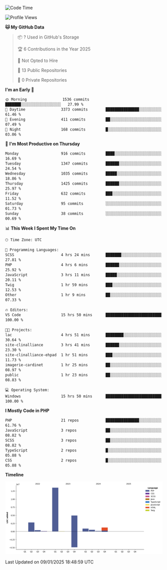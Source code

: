 <!--START_SECTION:waka-->
![Code Time](http://img.shields.io/badge/Code%20Time-2%2C170%20hrs%2045%20mins-blue)

![Profile Views](http://img.shields.io/badge/Profile%20Views-0-blue)

**🐱 My GitHub Data** 

> 📦 ? Used in GitHub's Storage 
 > 
> 🏆 6 Contributions in the Year 2025
 > 
> 🚫 Not Opted to Hire
 > 
> 📜 13 Public Repositories 
 > 
> 🔑 0 Private Repositories 
 > 
**I'm an Early 🐤** 

```text
🌞 Morning                1536 commits        ███████░░░░░░░░░░░░░░░░░░   27.99 % 
🌆 Daytime                3373 commits        ███████████████░░░░░░░░░░   61.46 % 
🌃 Evening                411 commits         ██░░░░░░░░░░░░░░░░░░░░░░░   07.49 % 
🌙 Night                  168 commits         █░░░░░░░░░░░░░░░░░░░░░░░░   03.06 % 
```
📅 **I'm Most Productive on Thursday** 

```text
Monday                   916 commits         ████░░░░░░░░░░░░░░░░░░░░░   16.69 % 
Tuesday                  1347 commits        ██████░░░░░░░░░░░░░░░░░░░   24.54 % 
Wednesday                1035 commits        █████░░░░░░░░░░░░░░░░░░░░   18.86 % 
Thursday                 1425 commits        ██████░░░░░░░░░░░░░░░░░░░   25.97 % 
Friday                   632 commits         ███░░░░░░░░░░░░░░░░░░░░░░   11.52 % 
Saturday                 95 commits          ░░░░░░░░░░░░░░░░░░░░░░░░░   01.73 % 
Sunday                   38 commits          ░░░░░░░░░░░░░░░░░░░░░░░░░   00.69 % 
```


📊 **This Week I Spent My Time On** 

```text
🕑︎ Time Zone: UTC

💬 Programming Languages: 
SCSS                     4 hrs 24 mins       ███████░░░░░░░░░░░░░░░░░░   27.81 % 
PHP                      4 hrs 6 mins        ██████░░░░░░░░░░░░░░░░░░░   25.92 % 
JavaScript               3 hrs 11 mins       █████░░░░░░░░░░░░░░░░░░░░   20.11 % 
Twig                     1 hr 59 mins        ███░░░░░░░░░░░░░░░░░░░░░░   12.53 % 
Other                    1 hr 9 mins         ██░░░░░░░░░░░░░░░░░░░░░░░   07.33 % 

🔥 Editors: 
VS Code                  15 hrs 50 mins      █████████████████████████   100.00 % 

🐱‍💻 Projects: 
lac                      4 hrs 51 mins       ████████░░░░░░░░░░░░░░░░░   30.64 % 
site-clinalliance        3 hrs 41 mins       ██████░░░░░░░░░░░░░░░░░░░   23.30 % 
site-clinalliance-ehpad  1 hr 51 mins        ███░░░░░░░░░░░░░░░░░░░░░░   11.73 % 
imagerie-cardinet        1 hr 25 mins        ██░░░░░░░░░░░░░░░░░░░░░░░   08.97 % 
public                   1 hr 23 mins        ██░░░░░░░░░░░░░░░░░░░░░░░   08.83 % 

💻 Operating System: 
Windows                  15 hrs 50 mins      █████████████████████████   100.00 % 
```

**I Mostly Code in PHP** 

```text
PHP                      21 repos            ███████████████░░░░░░░░░░   61.76 % 
JavaScript               3 repos             ██░░░░░░░░░░░░░░░░░░░░░░░   08.82 % 
SCSS                     3 repos             ██░░░░░░░░░░░░░░░░░░░░░░░   08.82 % 
TypeScript               2 repos             █░░░░░░░░░░░░░░░░░░░░░░░░   05.88 % 
CSS                      2 repos             █░░░░░░░░░░░░░░░░░░░░░░░░   05.88 % 
```



**Timeline**

![Lines of Code chart](https://raw.githubusercontent.com/tahar-elgunaoui/tahar-elgunaoui/main/assets/bar_graph.png)


 Last Updated on 09/01/2025 18:48:59 UTC
<!--END_SECTION:waka-->
